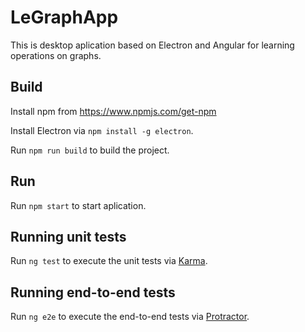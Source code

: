 # LeGraphApp

This is desktop aplication based on Electron and Angular for learning operations on graphs.

## Build

Install npm from https://www.npmjs.com/get-npm

Install Electron via `npm install -g electron`.

Run `npm run build` to build the project.

## Run

Run `npm start` to start aplication.

## Running unit tests

Run `ng test` to execute the unit tests via [Karma](https://karma-runner.github.io).

## Running end-to-end tests

Run `ng e2e` to execute the end-to-end tests via [Protractor](http://www.protractortest.org/).
